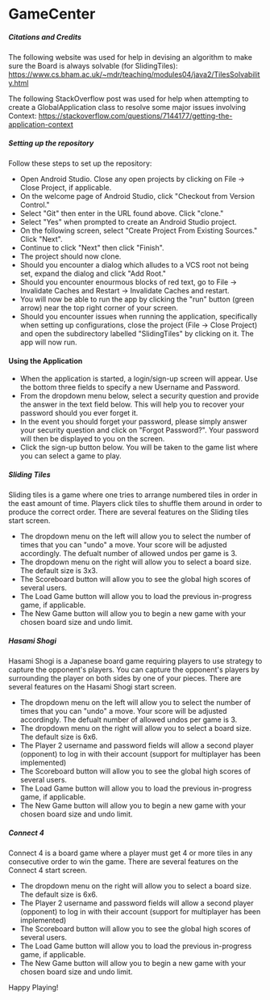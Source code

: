 # GameCenter

##### Citations and Credits 
The following website was used for help in devising an algorithm to make sure the Board is always solvable (for SlidingTiles): 
https://www.cs.bham.ac.uk/~mdr/teaching/modules04/java2/TilesSolvability.html

The following StackOverflow post was used for help when attempting to create a GlobalApplication class to resolve some major issues involving Context: 
https://stackoverflow.com/questions/7144177/getting-the-application-context

##### Setting up the repository
Follow these steps to set up the repository:
* Open Android Studio. Close any open projects by clicking on File -> Close Project, if applicable.
* On the welcome page of Android Studio, click "Checkout from Version Control."
* Select "Git" then enter in the URL found above. Click "clone."
* Select "Yes" when prompted to create an Android Studio project.
* On the following screen, select "Create Project From Existing Sources." Click "Next".
* Continue to click "Next" then click "Finish".
* The project should now clone.
* Should you encounter a dialog which alludes to a VCS root not being set, expand the dialog and click "Add Root."
* Should you encounter enourmous blocks of red text, go to File -> Invalidate Caches and Restart -> Invalidate Caches and restart.
* You will now be able to run the app by clicking the "run" button (green arrow) near the top right corner of your screen.
* Should you encounter issues when running the application, specifically when setting up configurations, close the project (File -> Close Project) and open the subdirectory labelled "SlidingTiles" by clicking on it. The app will now run.

#### Using the Application

* When the application is started, a login/sign-up screen will appear. Use the bottom three fields to specify a new Username and Password. 
* From the dropdown menu below, select a security question and provide the answer in the text field below. This will help you to recover your password should you ever forget it.
* In the event you should forget your password, please simply answer your security question and click on "Forgot Password?". Your password will then be displayed to you on the screen. 
* Click the sign-up button below. You will be taken to the game list where you can select a game to play.

##### Sliding Tiles
Sliding tiles is a game where one tries to arrange numbered tiles in order in the east amount of time. Players click tiles to shuffle them around in order to produce the correct order.
There are several features on the Sliding tiles start screen.
* The dropdown menu on the left will allow you to select the number of times that you can "undo" a move. Your score will be adjusted accordingly. The defualt number of allowed undos per game is 3.
* The dropdown menu on the right will allow you to select a board size. The default size is 3x3.
* The Scoreboard button will allow you to see the global high scores of several users.
* The Load Game button will allow you to load the previous in-progress game, if applicable.
* The New Game button will allow you to begin a new game with your chosen board size and undo limit.

##### Hasami Shogi 
Hasami Shogi is a Japanese board game requiring players to use strategy to capture the opponent's players. You can capture the opponent's players by surrounding the player on both sides by one of your pieces. 
There are several features on the Hasami Shogi start screen.
* The dropdown menu on the left will allow you to select the number of times that you can "undo" a move. Your score will be adjusted accordingly. The defualt number of allowed undos per game is 3.
* The dropdown menu on the right will allow you to select a board size. The default size is 6x6.
* The Player 2 username and password fields will allow a second player (opponent) to log in with their account (support for multiplayer has been implemented)
* The Scoreboard button will allow you to see the global high scores of several users.
* The Load Game button will allow you to load the previous in-progress game, if applicable.
* The New Game button will allow you to begin a new game with your chosen board size and undo limit.

##### Connect 4 
Connect 4 is a board game where a player must get 4 or more tiles in any consecutive order to win the game. 
There are several features on the Connect 4 start screen.
* The dropdown menu on the right will allow you to select a board size. The default size is 6x6.
* The Player 2 username and password fields will allow a second player (opponent) to log in with their account (support for multiplayer has been implemented)
* The Scoreboard button will allow you to see the global high scores of several users.
* The Load Game button will allow you to load the previous in-progress game, if applicable.
* The New Game button will allow you to begin a new game with your chosen board size and undo limit.

Happy Playing!
